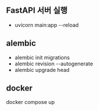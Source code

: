 
## FastAPI 서버 실행
* uvicorn main:app --reload


## alembic
* alembic init migrations
* alembic revision --autogenerate
* alembic upgrade head

## docker
docker compose up